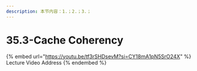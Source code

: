 ```yaml
---
description: 本节内容：1.；2.；3.；
---
```


# 35.3-Cache Coherency

{% embed url="https://youtu.be/tf3rSHDsevM?si=CY18mA1pN5SrO24X" %}
Lecture Video Address
{% endembed %}
